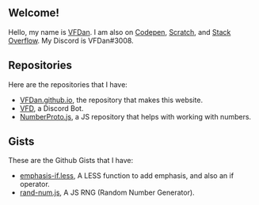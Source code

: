 ## Welcome!

Hello, my name is [VFDan](https://github.com/VFDan). I am also on [Codepen](https://codepen.io/vfdan/#), [Scratch](https://scratch.mit.edu/users/VFDan/), and [Stack Overflow](https://stackoverflow.com/users/10637444/vfdan). My Discord is VFDan#3008.


## Repositories

Here are the repositories that I have:
+ [VFDan.github.io](https://github.com/VFDan/VFDan.github.io), the repository that makes this website.
+ [VFD](https://github.com/VFDan/VFD), a Discord Bot.
+ [NumberProto.js](https://github.com/VFDan/NumberProto.js), a JS repository that helps with working with numbers.


## Gists

These are the Github Gists that I have:
+ [emphasis-if.less](https://gist.github.com/VFDan/79f98e887eb8beaba1b1baba291f4993), A LESS function to add emphasis, and also an if operator.
+ [rand-num.js](https://gist.github.com/VFDan/dbe3f7ba0b92aa8f5f662695ff0b6405), A JS RNG (Random Number Generator).

